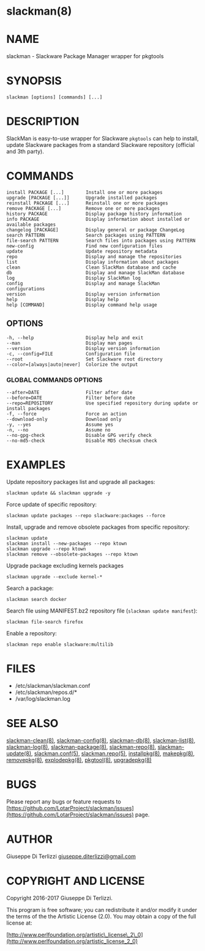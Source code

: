 # slackman(8)
# NAME

slackman - Slackware Package Manager wrapper for pkgtools

# SYNOPSIS

    slackman [options] [commands] [...]

# DESCRIPTION

SlackMan is easy-to-use wrapper for Slackware `pkgtools` can help to install,
update Slackware packages from a standard Slackware repository (official and 3th party).

# COMMANDS

    install PACKAGE [...]        Install one or more packages
    upgrade [PACKAGE [...]]      Upgrade installed packages
    reinstall PACKAGE [...]      Reinstall one or more packages
    remove PACKAGE [...]         Remove one or more packages
    history PACKAGE              Display package history information
    info PACKAGE                 Display information about installed or available packages
    changelog [PACKAGE]          Display general or package ChangeLog
    search PATTERN               Search packages using PATTERN
    file-search PATTERN          Search files into packages using PATTERN
    new-config                   Find new configuration files
    update                       Update repository metadata
    repo                         Display and manage the repositories
    list                         Display information about packages
    clean                        Clean SlackMan database and cache
    db                           Display and manage SlackMan database
    log                          Display SlackMan log
    config                       Display and manage SlackMan configurations
    version                      Display version information
    help                         Display help
    help [COMMAND]               Display command help usage

## OPTIONS

    -h, --help                   Display help and exit
    --man                        Display man pages
    --version                    Display version information
    -c, --config=FILE            Configuration file
    --root                       Set Slackware root directory
    --color=[always|auto|never]  Colorize the output

### GLOBAL COMMANDS OPTIONS

    --after=DATE                 Filter after date
    --before=DATE                Filter before date
    --repo=REPOSITORY            Use specified repository during update or install packages
    -f, --force                  Force an action
    --download-only              Download only
    -y, --yes                    Assume yes
    -n, --no                     Assume no
    --no-gpg-check               Disable GPG verify check
    --no-md5-check               Disable MD5 checksum check

# EXAMPLES

Update repository packages list and upgrade all packages:

    slackman update && slackman upgrade -y

Force update of specific repository:

    slackman update packages --repo slackware:packages --force

Install, upgrade and remove obsolete packages from specific repository:

    slackman update
    slackman install --new-packages --repo ktown
    slackman upgrade --repo ktown
    slackman remove --obsolete-packages --repo ktown

Upgrade package excluding kernels packages

    slackman upgrade --exclude kernel-*

Search a package:

    slackman search docker

Search file using MANIFEST.bz2 repository file (`slackman update manifest`):

    slackman file-search firefox

Enable a repository:

    slackman repo enable slackware:multilib

# FILES

- /etc/slackman/slackman.conf
- /etc/slackman/repos.d/\*
- /var/log/slackman.log

# SEE ALSO

[slackman-clean(8)](../8/slackman-clean.md), [slackman-config(8)](../8/slackman-config.md), [slackman-db(8)](../8/slackman-db.md), [slackman-list(8)](../8/slackman-list.md),
[slackman-log(8)](../8/slackman-log.md), [slackman-package(8)](../8/slackman-package.md), [slackman-repo(8)](../8/slackman-repo.md), [slackman-update(8)](../8/slackman-update.md),
[slackman.conf(5)](../5/slackman.conf.md), [slackman.repo(5)](../5/slackman.repo.md), [installpkg(8)](../8/installpkg.md), [makepkg(8)](../8/makepkg.md),
[removepkg(8)](../8/removepkg.md), [explodepkg(8)](../8/explodepkg.md), [pkgtool(8)](../8/pkgtool.md), [upgradepkg(8)](../8/upgradepkg.md)

# BUGS

Please report any bugs or feature requests to 
[https://github.com/LotarProject/slackman/issues](https://github.com/LotarProject/slackman/issues) page.

# AUTHOR

Giuseppe Di Terlizzi <giuseppe.diterlizzi@gmail.com>

# COPYRIGHT AND LICENSE

Copyright 2016-2017 Giuseppe Di Terlizzi.

This program is free software; you can redistribute it and/or modify it
under the terms of the the Artistic License (2.0). You may obtain a
copy of the full license at:

[http://www.perlfoundation.org/artistic\_license\_2\_0](http://www.perlfoundation.org/artistic_license_2_0)
